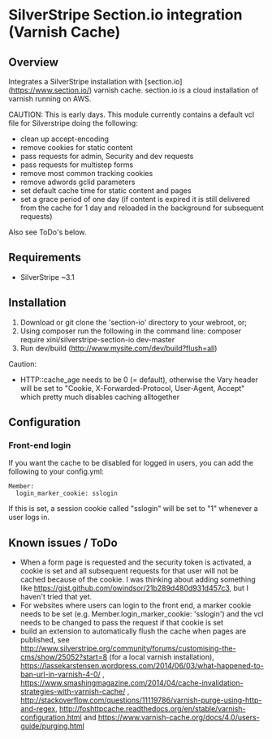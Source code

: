 # SilverStripe Section.io integration (Varnish Cache)

## Overview

Integrates a SilverStripe installation with [section.io] (https://www.section.io/) varnish cache. section.io is a cloud installation of varnish running on AWS.

CAUTION: This is early days. This module currently contains a default vcl file for Silverstripe doing the following:
* clean up accept-encoding
* remove cookies for static content
* pass requests for admin, Security and dev requests
* pass requests for multistep forms
* remove most common tracking cookies
* remove adwords gclid parameters
* set default cache time for static content and pages
* set a grace period of one day (if content is expired it is still delivered from the cache for 1 day and reloaded in the background for subsequent requests)

Also see ToDo's below.

## Requirements

* SilverStripe ~3.1

## Installation

1. Download or git clone the 'section-io' directory to your webroot, or;
2. Using composer run the following in the command line: composer require xini/silverstripe-section-io dev-master
3. Run dev/build (http://www.mysite.com/dev/build?flush=all)

Caution:

* HTTP::cache_age needs to be 0 (= default), otherwise the Vary header will be set to "Cookie, X-Forwarded-Protocol, User-Agent, Accept" which pretty much disables caching alltogether

## Configuration

### Front-end login

If you want the cache to be disabled for logged in users, you can add the following to your config.yml:
```
Member:
  login_marker_cookie: sslogin
```
If this is set, a session cookie called "sslogin" will be set to "1" whenever a user logs in.

## Known issues / ToDo

* When a form page is requested and the security token is activated, a cookie is set and all subsequent requests for that user will not be cached because of the cookie. I was thinking about adding something like https://gist.github.com/owindsor/21b289d480d931d457c3, but I haven't tried that yet.
* For websites where users can login to the front end, a marker cookie needs to be set (e.g. Member.login_marker_cookie: 'sslogin') and the vcl needs to be changed to pass the request if that cookie is set 
* build an extension to automatically flush the cache when pages are published, see http://www.silverstripe.org/community/forums/customising-the-cms/show/25052?start=8 (for a local varnish installation), https://lassekarstensen.wordpress.com/2014/06/03/what-happened-to-ban-url-in-varnish-4-0/ , https://www.smashingmagazine.com/2014/04/cache-invalidation-strategies-with-varnish-cache/ , http://stackoverflow.com/questions/11119786/varnish-purge-using-http-and-regex, http://foshttpcache.readthedocs.org/en/stable/varnish-configuration.html and https://www.varnish-cache.org/docs/4.0/users-guide/purging.html 
